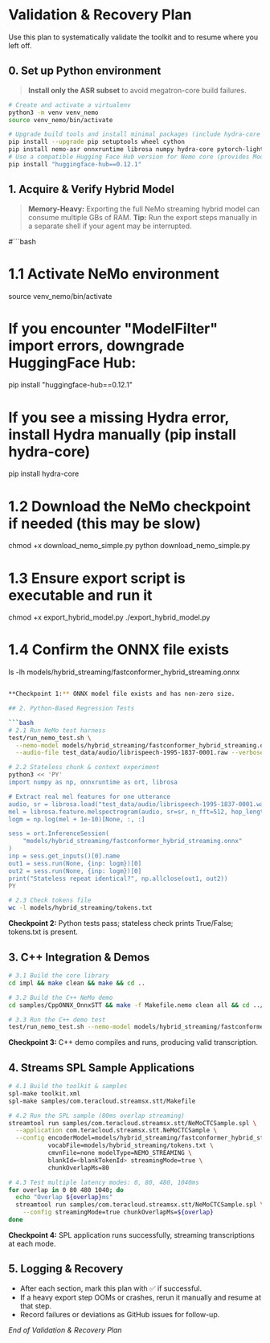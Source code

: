 <!--
  End-to-end validation & recovery plan for the Streams STT toolkit.
  Tracks progress across model export, Python tests, C++ demos, and SPL samples.
  Highlights memory-heavy steps that may require manual execution.
-->
# Validation & Recovery Plan

Use this plan to systematically validate the toolkit and to resume where you left off.

## 0. Set up Python environment

> **Install only the ASR subset** to avoid megatron-core build failures.

```bash
# Create and activate a virtualenv
python3 -m venv venv_nemo
source venv_nemo/bin/activate

# Upgrade build tools and install minimal packages (include hydra-core & PyTorch Lightning)
pip install --upgrade pip setuptools wheel cython
pip install nemo-asr onnxruntime librosa numpy hydra-core pytorch-lightning
# Use a compatible Hugging Face Hub version for Nemo core (provides ModelFilter)
pip install "huggingface-hub==0.12.1"
```

## 1. Acquire & Verify Hybrid Model

> **Memory-Heavy:** Exporting the full NeMo streaming hybrid model can consume multiple GBs of RAM.
> **Tip:** Run the export steps manually in a separate shell if your agent may be interrupted.

#```bash
# 1.1 Activate NeMo environment
source venv_nemo/bin/activate

# If you encounter "ModelFilter" import errors, downgrade HuggingFace Hub:
pip install "huggingface-hub==0.12.1"

# If you see a missing Hydra error, install Hydra manually (pip install hydra-core)
pip install hydra-core

# 1.2 Download the NeMo checkpoint if needed (this may be slow)
chmod +x download_nemo_simple.py
python download_nemo_simple.py

# 1.3 Ensure export script is executable and run it
chmod +x export_hybrid_model.py
./export_hybrid_model.py

# 1.4 Confirm the ONNX file exists
ls -lh models/hybrid_streaming/fastconformer_hybrid_streaming.onnx
```bash

**Checkpoint 1:** ONNX model file exists and has non-zero size.

## 2. Python-Based Regression Tests

```bash
# 2.1 Run NeMo test harness
test/run_nemo_test.sh \
  --nemo-model models/hybrid_streaming/fastconformer_hybrid_streaming.onnx \
  --audio-file test_data/audio/librispeech-1995-1837-0001.raw --verbose

# 2.2 Stateless chunk & context experiment
python3 << 'PY'
import numpy as np, onnxruntime as ort, librosa

# Extract real mel features for one utterance
audio, sr = librosa.load("test_data/audio/librispeech-1995-1837-0001.wav", sr=16000)
mel = librosa.feature.melspectrogram(audio, sr=sr, n_fft=512, hop_length=160, n_mels=80)
logm = np.log(mel + 1e-10)[None, :, :]

sess = ort.InferenceSession(
    "models/hybrid_streaming/fastconformer_hybrid_streaming.onnx"
)
inp = sess.get_inputs()[0].name
out1 = sess.run(None, {inp: logm})[0]
out2 = sess.run(None, {inp: logm})[0]
print("Stateless repeat identical?", np.allclose(out1, out2))
PY

# 2.3 Check tokens file
wc -l models/hybrid_streaming/tokens.txt
```

**Checkpoint 2:** Python tests pass; stateless check prints True/False; tokens.txt is present.

## 3. C++ Integration & Demos

```bash
# 3.1 Build the core library
cd impl && make clean && make && cd ..

# 3.2 Build the C++ NeMo demo
cd samples/CppONNX_OnnxSTT && make -f Makefile.nemo clean all && cd ../..

# 3.3 Run the C++ demo test
test/run_nemo_test.sh --nemo-model models/hybrid_streaming/fastconformer_hybrid_streaming.onnx
```

**Checkpoint 3:** C++ demo compiles and runs, producing valid transcription.

## 4. Streams SPL Sample Applications

```bash
# 4.1 Build the toolkit & samples
spl-make toolkit.xml
spl-make samples/com.teracloud.streamsx.stt/Makefile

# 4.2 Run the SPL sample (80ms overlap streaming)
streamtool run samples/com.teracloud.streamsx.stt/NeMoCTCSample.spl \
  --application com.teracloud.streamsx.stt.NeMoCTCSample \
  --config encoderModel=models/hybrid_streaming/fastconformer_hybrid_streaming.onnx \
           vocabFile=models/hybrid_streaming/tokens.txt \
           cmvnFile=none modelType=NEMO_STREAMING \
           blankId=<blankTokenId> streamingMode=true \
           chunkOverlapMs=80

# 4.3 Test multiple latency modes: 0, 80, 480, 1040ms
for overlap in 0 80 480 1040; do
  echo "Overlap ${overlap}ms"
  streamtool run samples/com.teracloud.streamsx.stt/NeMoCTCSample.spl \
    --config streamingMode=true chunkOverlapMs=${overlap}
done
```

**Checkpoint 4:** SPL application runs successfully, streaming transcriptions at each mode.

## 5. Logging & Recovery

- After each section, mark this plan with ✅ if successful.
- If a heavy export step OOMs or crashes, rerun it manually and resume at that step.
- Record failures or deviations as GitHub issues for follow-up.

_End of Validation & Recovery Plan_